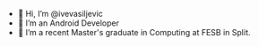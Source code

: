 - 👋 Hi, I’m @ivevasiljevic
- 👀 I’m an Android Developer
- 🌱 I’m a recent Master's graduate in Computing at FESB in Split.

<!---
ivevasiljevic/ivevasiljevic is a ✨ special ✨ repository because its `README.md` (this file) appears on your GitHub profile.
You can click the Preview link to take a look at your changes.
--->
